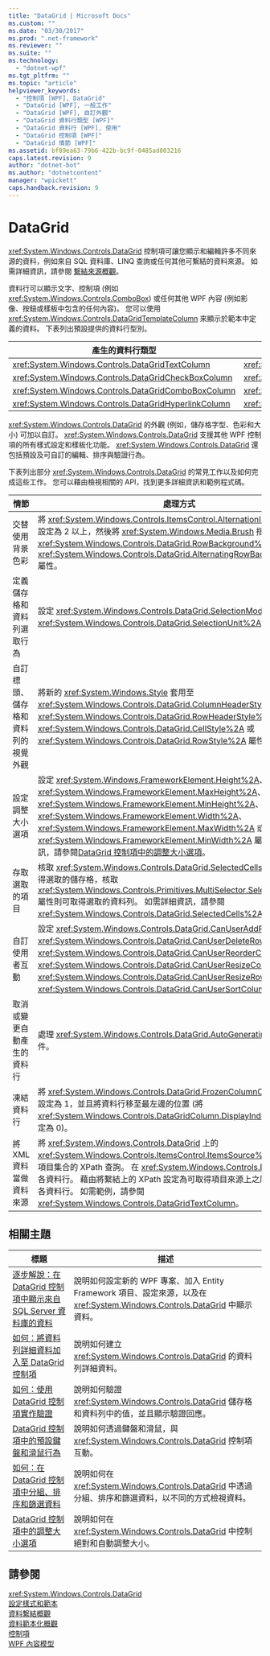 ```yaml
---
title: "DataGrid | Microsoft Docs"
ms.custom: ""
ms.date: "03/30/2017"
ms.prod: ".net-framework"
ms.reviewer: ""
ms.suite: ""
ms.technology: 
  - "dotnet-wpf"
ms.tgt_pltfrm: ""
ms.topic: "article"
helpviewer_keywords: 
  - "控制項 [WPF], DataGrid"
  - "DataGrid [WPF], 一般工作"
  - "DataGrid [WPF], 自訂外觀"
  - "DataGrid 資料行類型 [WPF]"
  - "DataGrid 資料行 [WPF], 使用"
  - "DataGrid 控制項 [WPF]"
  - "DataGrid 情節 [WPF]"
ms.assetid: bf89ea63-79b6-422b-bc9f-0485ad803216
caps.latest.revision: 9
author: "dotnet-bot"
ms.author: "dotnetcontent"
manager: "wpickett"
caps.handback.revision: 9
---
```

# DataGrid
<xref:System.Windows.Controls.DataGrid> 控制項可讓您顯示和編輯許多不同來源的資料，例如來自 SQL 資料庫、LINQ 查詢或任何其他可繫結的資料來源。  如需詳細資訊，請參閱 [繫結來源概觀](../../../../docs/framework/wpf/data/binding-sources-overview.md)。  
  
 資料行可以顯示文字、控制項 \(例如 <xref:System.Windows.Controls.ComboBox>\) 或任何其他 WPF 內容 \(例如影像、按鈕或樣板中包含的任何內容\)。  您可以使用 <xref:System.Windows.Controls.DataGridTemplateColumn> 來顯示於範本中定義的資料。  下表列出預設提供的資料行型別。  
  
|產生的資料行類型|資料型別|  
|--------------|----------|  
|<xref:System.Windows.Controls.DataGridTextColumn>|<xref:System.String>|  
|<xref:System.Windows.Controls.DataGridCheckBoxColumn>|<xref:System.Boolean>|  
|<xref:System.Windows.Controls.DataGridComboBoxColumn>|<xref:System.Enum>|  
|<xref:System.Windows.Controls.DataGridHyperlinkColumn>|<xref:System.Uri>|  
  
 <xref:System.Windows.Controls.DataGrid> 的外觀 \(例如，儲存格字型、色彩和大小\) 可加以自訂。  <xref:System.Windows.Controls.DataGrid> 支援其他 WPF 控制項的所有樣式設定和樣板化功能。  <xref:System.Windows.Controls.DataGrid> 還包括預設及可自訂的編輯、排序與驗證行為。  
  
 下表列出部分 <xref:System.Windows.Controls.DataGrid> 的常見工作以及如何完成這些工作。  您可以藉由檢視相關的 API，找到更多詳細資訊和範例程式碼。  
  
|情節|處理方式|  
|--------|----------|  
|交替使用背景色彩|將 <xref:System.Windows.Controls.ItemsControl.AlternationIndex%2A> 屬性設定為 2 以上，然後將 <xref:System.Windows.Media.Brush> 指派給 <xref:System.Windows.Controls.DataGrid.RowBackground%2A> 和 <xref:System.Windows.Controls.DataGrid.AlternatingRowBackground%2A> 屬性。|  
|定義儲存格和資料列選取行為|設定 <xref:System.Windows.Controls.DataGrid.SelectionMode%2A> 和 <xref:System.Windows.Controls.DataGrid.SelectionUnit%2A> 屬性。|  
|自訂標頭、儲存格和資料列的視覺外觀|將新的 <xref:System.Windows.Style> 套用至 <xref:System.Windows.Controls.DataGrid.ColumnHeaderStyle%2A>、<xref:System.Windows.Controls.DataGrid.RowHeaderStyle%2A>、<xref:System.Windows.Controls.DataGrid.CellStyle%2A> 或 <xref:System.Windows.Controls.DataGrid.RowStyle%2A> 屬性。|  
|設定調整大小選項|設定 <xref:System.Windows.FrameworkElement.Height%2A>、<xref:System.Windows.FrameworkElement.MaxHeight%2A>、<xref:System.Windows.FrameworkElement.MinHeight%2A>、<xref:System.Windows.FrameworkElement.Width%2A>、<xref:System.Windows.FrameworkElement.MaxWidth%2A> 或 <xref:System.Windows.FrameworkElement.MinWidth%2A> 屬性。  如需詳細資訊，請參閱[DataGrid 控制項中的調整大小選項](../../../../docs/framework/wpf/controls/sizing-options-in-the-datagrid-control.md)。|  
|存取選取的項目|核取 <xref:System.Windows.Controls.DataGrid.SelectedCells%2A> 屬性可取得選取的儲存格，核取 <xref:System.Windows.Controls.Primitives.MultiSelector.SelectedItems%2A> 屬性則可取得選取的資料列。  如需詳細資訊，請參閱 <xref:System.Windows.Controls.DataGrid.SelectedCells%2A>。|  
|自訂使用者互動|設定 <xref:System.Windows.Controls.DataGrid.CanUserAddRows%2A>、<xref:System.Windows.Controls.DataGrid.CanUserDeleteRows%2A>、<xref:System.Windows.Controls.DataGrid.CanUserReorderColumns%2A>、<xref:System.Windows.Controls.DataGrid.CanUserResizeColumns%2A>、<xref:System.Windows.Controls.DataGrid.CanUserResizeRows%2A> 和 <xref:System.Windows.Controls.DataGrid.CanUserSortColumns%2A> 屬性。|  
|取消或變更自動產生的資料行|處理 <xref:System.Windows.Controls.DataGrid.AutoGeneratingColumn> 事件。|  
|凍結資料行|將 <xref:System.Windows.Controls.DataGrid.FrozenColumnCount%2A> 屬性設定為 1，並且將資料行移至最左邊的位置 \(將 <xref:System.Windows.Controls.DataGridColumn.DisplayIndex%2A> 屬性設定為 0\)。|  
|將 XML 資料當做資料來源|將 <xref:System.Windows.Controls.DataGrid> 上的 <xref:System.Windows.Controls.ItemsControl.ItemsSource%2A> 繫結至代表項目集合的 XPath 查詢。  在 <xref:System.Windows.Controls.DataGrid> 中建立各資料行。  藉由將繫結上的 XPath 設定為可取得項目來源上之屬性的查詢繫結各資料行。  如需範例，請參閱 <xref:System.Windows.Controls.DataGridTextColumn>。|  
  
## 相關主題  
  
|標題|描述|  
|--------|--------|  
|[逐步解說：在 DataGrid 控制項中顯示來自 SQL Server 資料庫的資料](../../../../docs/framework/wpf/controls/walkthrough-display-data-from-a-sql-server-database-in-a-datagrid-control.md)|說明如何設定新的 WPF 專案、加入 Entity Framework 項目、設定來源，以及在 <xref:System.Windows.Controls.DataGrid> 中顯示資料。|  
|[如何：將資料列詳細資料加入至 DataGrid 控制項](../../../../docs/framework/wpf/controls/how-to-add-row-details-to-a-datagrid-control.md)|說明如何建立 <xref:System.Windows.Controls.DataGrid> 的資料列詳細資料。|  
|[如何：使用 DataGrid 控制項實作驗證](../../../../docs/framework/wpf/controls/how-to-implement-validation-with-the-datagrid-control.md)|說明如何驗證 <xref:System.Windows.Controls.DataGrid> 儲存格和資料列中的值，並且顯示驗證回應。|  
|[DataGrid 控制項中的預設鍵盤和滑鼠行為](../../../../docs/framework/wpf/controls/default-keyboard-and-mouse-behavior-in-the-datagrid-control.md)|說明如何透過鍵盤和滑鼠，與 <xref:System.Windows.Controls.DataGrid> 控制項互動。|  
|[如何：在 DataGrid 控制項中分組、排序和篩選資料](../../../../docs/framework/wpf/controls/how-to-group-sort-and-filter-data-in-the-datagrid-control.md)|說明如何在 <xref:System.Windows.Controls.DataGrid> 中透過分組、排序和篩選資料，以不同的方式檢視資料。|  
|[DataGrid 控制項中的調整大小選項](../../../../docs/framework/wpf/controls/sizing-options-in-the-datagrid-control.md)|說明如何在 <xref:System.Windows.Controls.DataGrid> 中控制絕對和自動調整大小。|  
  
## 請參閱  
 <xref:System.Windows.Controls.DataGrid>   
 [設定樣式和範本](../../../../docs/framework/wpf/controls/styling-and-templating.md)   
 [資料繫結概觀](../../../../docs/framework/wpf/data/data-binding-overview.md)   
 [資料範本化概觀](../../../../docs/framework/wpf/data/data-templating-overview.md)   
 [控制項](../../../../docs/framework/wpf/controls/index.md)   
 [WPF 內容模型](../../../../docs/framework/wpf/controls/wpf-content-model.md)